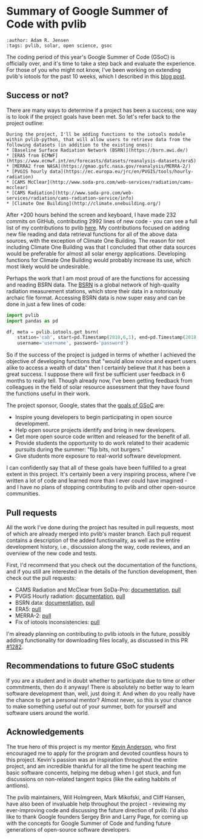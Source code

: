 # Summary of Google Summer of Code with pvlib
```{post} 2021-08-22
:author: Adam R. Jensen
:tags: pvlib, solar, open science, gsoc
```

The coding period of this year's Google Summer of Code (GSoC) is officially over, and it's time to take a step back and evaluate the experience. For those of you who might not know, I've been working on extending pvlib's iotools for the past 10 weeks, which I described in this [blog post](gsoc_project_intro/).

## Success or not?
There are many ways to determine if a project has been a success; one way is to look if the project goals have been met. So let's refer back to the project outline:

```{admonition} Original project outline
During the project, I'll be adding functions to the iotools module within pvlib-python, that will allow users to retrieve data from the following datasets (in addition to the existing ones):
* [Baseline Surface Radiation Network (BSRN)](https://bsrn.awi.de/)
* [ERA5 from ECMWF](https://www.ecmwf.int/en/forecasts/datasets/reanalysis-datasets/era5)
* [MERRA2 from NASA](https://gmao.gsfc.nasa.gov/reanalysis/MERRA-2/)
* [PVGIS hourly data](https://ec.europa.eu/jrc/en/PVGIS/tools/hourly-radiation)
* [CAMS McClear](http://www.soda-pro.com/web-services/radiation/cams-mcclear)
* [CAMS Radiation](http://www.soda-pro.com/web-services/radiation/cams-radiation-service/info)
* [Climate One Building](http://climate.onebuilding.org/)
```

After +200 hours behind the screen and keyboard, I have made 232 commits on GitHub, contributing 2992 lines of new code - you can see a full list of my contributions to pvlib [here](https://github.com/pvlib/pvlib-python/commits?author=adamrjensen). My contributions focused on adding new file reading and data retrieval functions for all of the above data sources, with the exception of Climate One Building. The reason for not including Climate One Building was that I concluded that other data sources would be preferable for almost all solar energy applications. Developing functions for Climate One Building would probably increase its use, which most likely would be undesirable.

Perhaps the work that I am most proud of are the functions for accessing and reading BSRN data. The [BSRN](https://bsrn.awi.de/) is a global network of high-quality radiation measurement stations, which store their data in a notoriously archaic file format. Accessing BSRN data is now super easy and can be done in just a few lines of code:

```python
import pvlib
import pandas as pd

df, meta = pvlib.iotools.get_bsrn(
    station='cab', start=pd.Timestamp(2018,6,1), end=pd.Timestamp(2018,8,31),
    username='username', password='password')
```

So if the success of the project is judged in terms of whether I achieved the objective of developing functions that "would allow novice and expert users alike to access a wealth of data" then I certainly believe that it has been a great success. I suppose there will first be sufficient user feedback in 6 months to really tell. Though already now, I've been getting feedback from colleagues in the field of solar resource assessment that they have found the functions useful in their work.

The project sponsor, Google, states that the [goals of GSoC](https://google.github.io/gsocguides/student/#goals-of-the-program) are:
* Inspire young developers to begin participating in open source development.
* Help open source projects identify and bring in new developers.
* Get more open source code written and released for the benefit of all.
* Provide students the opportunity to do work related to their academic pursuits during the summer: "flip bits, not burgers."
* Give students more exposure to real-world software development.

I can confidently say that all of these goals have been fulfilled to a great extent in this project. It's certainly been a very inspiring process, where I've written a lot of code and learned more than I ever could have imagined - and I have no plans of stopping contributing to pvlib and other open-source communities.

## Pull requests
All the work I've done during the project has resulted in pull requests, most of which are already merged into pvlib's master branch. Each pull request contains a description of the added functionality, as well as the entire development history, i.e., discussion along the way, code reviews, and an overview of the new code and tests.

First, I'd recommend that you check out the documentation of the functions, and if you still are interested in the details of the function development, then check out the pull requests:

* CAMS Radiation and McClear from SoDa-Pro: [documentation](https://pvlib-python.readthedocs.io/en/latest/generated/pvlib.iotools.get_cams.html), [pull](https://github.com/pvlib/pvlib-python/pull/1175)
* PVGIS Hourly radiation: [documentation](https://pvlib-python.readthedocs.io/en/latest/generated/pvlib.iotools.get_pvgis_hourly.html), [pull](https://github.com/pvlib/pvlib-python/pull/1186)
* BSRN data: [documentation](https://pvlib-python.readthedocs.io/en/latest/generated/pvlib.iotools.get_bsrn.html), [pull](https://github.com/pvlib/pvlib-python/pull/1254)
* ERA5: [pull](https://github.com/pvlib/pvlib-python/pull/1264)
* MERRA-2: [pull](https://github.com/pvlib/pvlib-python/pull/1274)
* Fix of iotools inconsistencies: [pull](https://github.com/pvlib/pvlib-python/pull/1268)

I'm already planning on contributing to pvlib iotools in the future, possibly adding functionality for downloading files locally, as discussed in this PR [#1282](https://github.com/pvlib/pvlib-python/pull/1282).

## Recommendations to future GSoC students
If you are a student and in doubt whether to participate due to time or other commitments, then do it anyway! There is absolutely no better way to learn software development than, well, just doing it. And when do you really have the chance to get a personal mentor? Almost never, so this is your chance to make something useful out of your summer, both for yourself and software users around the world.

## Acknowledgements
The true hero of this project is my mentor [Kevin Anderson](https://github.com/kanderso-nrel), who first encouraged me to apply for the program and devoted countless hours to this project. Kevin's passion was an inspiration throughout the entire project, and am incredible thankful for all the time he spent teaching me basic software concents, helping me debug when I got stuck, and fun discussions on non-related tangent topics (like the eating habbits of antlions).

The pvlib maintainers, Will Holmgreen, Mark Mikofski, and Cliff Hansen, have also been of invaluable help throughout the project - reviewing my ever-improving code and discussing the future direction of pvlib. I'd also like to thank Google founders Sergey Brin and Larry Page, for coming up with the concepts for Google Summer of Code and funding future generations of open-source software developers.
